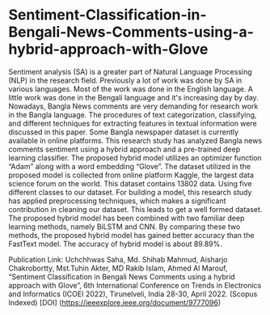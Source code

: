 # Sentiment-Classification-in-Bengali-News-Comments-using-a-hybrid-approach-with-Glove
Sentiment analysis (SA) is a greater part of Natural Language Processing (NLP) in the research field. Previously a lot of work was done by SA in various languages. Most of the work was done in the English language. A little work was done in the Bengali language and it's increasing day by day. Nowadays, Bangla News comments are very demanding for research work in the Bangla language. The procedures of text categorization, classifying, and different techniques for extracting features in textual information were discussed in this paper. Some Bangla newspaper dataset is currently available in online platforms. This research study has analyzed Bangla news comments sentiment using a hybrid approach and a pre-trained deep learning classifier. The proposed hybrid model utilizes an optimizer function “Adam” along with a word embedding “Glove”. The dataset utilized in the proposed model is collected from online platform Kaggle, the largest data science forum on the world. This dataset contains 13802 data. Using five different classes to our dataset. For building a model, this research study has applied preprocessing techniques, which makes a significant contribution in cleaning our dataset. This leads to get a well formed dataset. The proposed hybrid model has been combined with two familiar deep learning methods, namely BiLSTM and CNN. By comparing these two methods, the proposed hybrid model has gained better accuracy than the FastText model. The accuracy of hybrid model is about 89.89%.

Publication Link: Uchchhwas Saha, Md. Shihab Mahmud, Aisharjo Chakrobortty, Mst.Tuhin Akter, MD Rakib Islam, Ahmed Al Marouf, “Sentiment Classification in Bengali News Comments using a hybrid approach with Glove”, 6th International Conference on Trends in Electronics and Informatics (ICOEI 2022), Tirunelveli, India 28-30, April 2022. (Scopus Indexed) [DOI] (https://ieeexplore.ieee.org/document/9777096)
